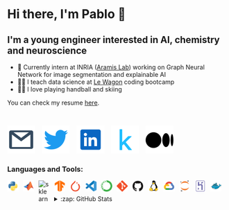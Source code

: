 # Hi there, I'm Pablo 👋

## I'm a young engineer interested in AI, chemistry and neuroscience

- 🧠 Currently intern at INRIA ([Aramis Lab](https://www.aramislab.fr/)) working on Graph Neural Network for image segmentation and explainable AI
- 👨‍🏫 I teach data science at [Le Wagon](https://www.lewagon.com/data-science-course/full-time) coding bootcamp
- 🤾‍♂️ I love playing handball and skiing

You can check my resume [here](https://github.com/pablo-mas/pablo-mas.github.io/blob/be2a750cd10d140e8b8825815632c2268503d01f/files/cv_20220801.pdf).

<br />

[![website](img/mail_32x32.svg)](mailto:pablovn.mas@gmail.com)
&nbsp;&nbsp;
[![website](img/twitter_32x32.svg)](https://twitter.com/pablomasvn)
&nbsp;&nbsp;
[![website](img/linkedin_32x32.svg)](https://www.linkedin.com/in/pablo-mas/)
&nbsp;&nbsp;
[![website](img/kaggle_32x32.svg)](https://www.kaggle.com/pablomas)
&nbsp;&nbsp;
[![website](img/medium_32x32.svg)](https://medium.com/@pablovn.mas)

### Languages and Tools:

<img align="left" alt="Python" width="26px" src="https://github.com/devicons/devicon/blob/v2.15.1/icons/python/python-original.svg" style="padding-right:10px;" />
<img align="left" alt="Matlab" width="26px" src="https://github.com/devicons/devicon/blob/v2.15.1/icons/matlab/matlab-original.svg" style="padding-right:10px;" />
<img align="left" alt="sklearn" width="26px" src="https://upload.wikimedia.org/wikipedia/commons/0/05/Scikit_learn_logo_small.svg" style="padding-right:10px;" />
<img align="left" alt="Tensorflow" width="26px" src="https://github.com/devicons/devicon/blob/v2.15.1/icons/tensorflow/tensorflow-original.svg" style="padding-right:10px;" />
<img align="left" alt="PyTorch" width="26px" src="https://github.com/devicons/devicon/blob/v2.15.1/icons/pytorch/pytorch-original.svg" style="padding-right:10px;" />
<img align="left" alt="vscode" width="26px" src="https://github.com/devicons/devicon/blob/v2.15.1/icons/vscode/vscode-original.svg" style="padding-right:10px;" />
<img align="left" alt="Anaconda" width="26px" src="https://github.com/devicons/devicon/blob/v2.15.1/icons/anaconda/anaconda-original.svg" style="padding-right:10px;" />
<img align="left" alt="Git" width="26px" src="https://github.com/devicons/devicon/blob/v2.15.1/icons/git/git-original.svg" style="padding-right:10px;" />
<img align="left" alt="GitHub" width="26px" src="https://github.com/devicons/devicon/blob/v2.15.1/icons/github/github-original.svg" style="padding-right:10px;" />
<img align="left" alt="Linux" width="26px" src="https://github.com/devicons/devicon/blob/v2.15.1/icons/linux/linux-original.svg" style="padding-right:10px;" />
<img align="left" alt="GCP" width="26px" src="https://github.com/devicons/devicon/blob/v2.15.1/icons/googlecloud/googlecloud-original.svg" style="padding-right:10px;" />
<img align="left" alt="Jupyter" width="26px" src="https://github.com/devicons/devicon/blob/v2.15.1/icons/jupyter/jupyter-original.svg" style="padding-right:10px;" />
<img align="left" alt="Heroku" width="26px" src="https://github.com/devicons/devicon/blob/v2.15.1/icons/heroku/heroku-original.svg" style="padding-right:10px;" />
<img align="left" alt="Docker" width="26px" src="https://github.com/devicons/devicon/blob/v2.15.1/icons/docker/docker-original.svg" style="padding-right:10px;" />

<br />
<br />


<details>
  <summary>:zap: GitHub Stats</summary>

  <img align="left" alt="pablo-mas's GitHub Stats" src="https://github-readme-stats.vercel.app/api?username=pablo-mas&show_icons=true&hide_border=false&title_color=ff652f&icon_color=FFE400&bg_color=09131B&text_color=ffffff&border_color=0c1a25" />

</details>
